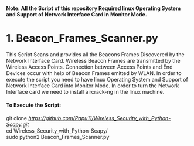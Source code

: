 #### Note: All the Script of this repository Required linux Operating System and Support of Network Interface Card in Monitor Mode.


# 1. Beacon_Frames_Scanner.py 
This Script Scans and provides all the Beacons Frames Discovered by the Network Interface Card. Wireless Beacon Frames are transmitted by the Wireless Access Points. Connection between Access Points and End Devices occur with help of Beacon Frames emitted by WLAN. In order to execute the script you need to have linux Operating System and Support of Network Interface Card into Monitor Mode. In order to turn the Network Interface card we need to install aircrack-ng in the linux machine.  

#### To Execute the Script:    
git clone *https://github.com/Papu11/Wireless_Security_with_Python-Scapy.git*      
cd Wireless_Security_with_Python-Scapy/  
sudo python2 Beacon_Frames_Scanner.py  
